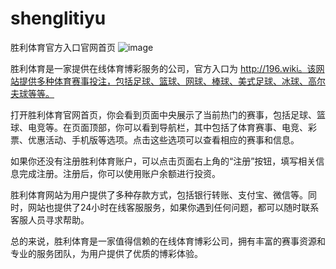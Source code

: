# shenglitiyu
胜利体育官方入口官网首页
![image](https://user-images.githubusercontent.com/132263395/235647174-bc3b2c5a-270a-4ce3-929b-629ce0357b5e.png)

胜利体育是一家提供在线体育博彩服务的公司，官方入口为 http://196.wiki。该网站提供多种体育赛事投注，包括足球、篮球、网球、棒球、美式足球、冰球、高尔夫球等等。

打开胜利体育官网首页，你会看到页面中央展示了当前热门的赛事，包括足球、篮球、电竞等。在页面顶部，你可以看到导航栏，其中包括了体育赛事、电竞、彩票、优惠活动、手机版等选项。点击这些选项可以查看相应的赛事和信息。

如果你还没有注册胜利体育账户，可以点击页面右上角的“注册”按钮，填写相关信息完成注册。注册后，你可以使用账户余额进行投资。

胜利体育网站为用户提供了多种存款方式，包括银行转账、支付宝、微信等。同时，网站也提供了24小时在线客服服务，如果你遇到任何问题，都可以随时联系客服人员寻求帮助。

总的来说，胜利体育是一家值得信赖的在线体育博彩公司，拥有丰富的赛事资源和专业的服务团队，为用户提供了优质的博彩体验。
